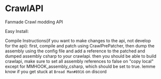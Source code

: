 # CrawlAPI
Fanmade Crawl modding API

Easy Install:


Compile Instructions(if you want to make changes to the api, not develop for the api):
first, compile and patch using CrawlPrePatcher, then dump the assembly using the config file and add a reference to the patched and dumped assembly csharp to your crawlapi.
then you should be able to build crawlapi, make sure to set all assembly references to false on "copy local" except for MMHOOK_assembly_csharp, which should be set to true.
lemme know if you get stuck at `Bread Man#8916` on discord
